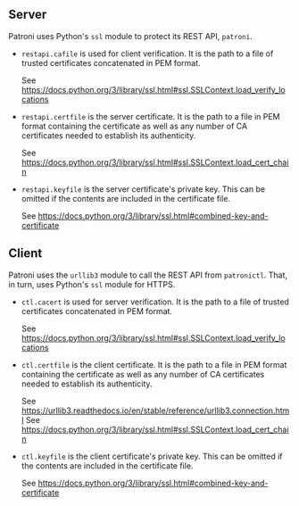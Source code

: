 <!--
 Copyright 2021 - 2023 Crunchy Data Solutions, Inc.
 Licensed under the Apache License, Version 2.0 (the "License");
 you may not use this file except in compliance with the License.
 You may obtain a copy of the License at

 http://www.apache.org/licenses/LICENSE-2.0

 Unless required by applicable law or agreed to in writing, software
 distributed under the License is distributed on an "AS IS" BASIS,
 WITHOUT WARRANTIES OR CONDITIONS OF ANY KIND, either express or implied.
 See the License for the specific language governing permissions and
 limitations under the License.
-->

Server
------

Patroni uses Python's `ssl` module to protect its REST API, `patroni`.

- `restapi.cafile` is used for client verification. It is the path to a file of
  trusted certificates concatenated in PEM format.

  See https://docs.python.org/3/library/ssl.html#ssl.SSLContext.load_verify_locations

- `restapi.certfile` is the server certificate. It is the path to a file in PEM
  format containing the certificate as well as any number of CA certificates
  needed to establish its authenticity.

  See https://docs.python.org/3/library/ssl.html#ssl.SSLContext.load_cert_chain

- `restapi.keyfile` is the server certificate's private key. This can be omitted
  if the contents are included in the certificate file.

  See https://docs.python.org/3/library/ssl.html#combined-key-and-certificate


Client
------

Patroni uses the `urllib3` module to call the REST API from `patronictl`. That,
in turn, uses Python's `ssl` module for HTTPS.

- `ctl.cacert` is used for server verification. It is the path to a file of
  trusted certificates concatenated in PEM format.

  See https://docs.python.org/3/library/ssl.html#ssl.SSLContext.load_verify_locations

- `ctl.certfile` is the client certificate. It is the path to a file in PEM
  format containing the certificate as well as any number of CA certificates
  needed to establish its authenticity.

  See https://urllib3.readthedocs.io/en/stable/reference/urllib3.connection.html
  See https://docs.python.org/3/library/ssl.html#ssl.SSLContext.load_cert_chain

- `ctl.keyfile` is the client certificate's private key. This can be omitted
  if the contents are included in the certificate file.

  See https://docs.python.org/3/library/ssl.html#combined-key-and-certificate
